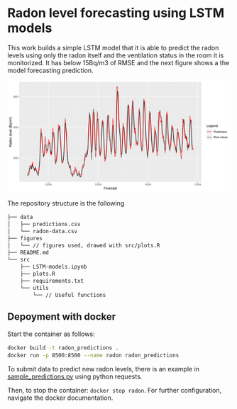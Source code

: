 # Radon level forecasting using LSTM models

This work builds a simple LSTM model that it is able to predict the radon levels using only the radon itself and the ventilation
status in the room it is monitorized. It has below 15Bq/m3 of RMSE and the next figure shows a the model forecasting prediction.

![LSTM forecasting](./figures/test_forecast.png)

The repository structure is the following

```
├── data
│   ├── predictions.csv
│   └── radon-data.csv
├── figures
│   └── // figures used, drawed with src/plots.R
├── README.md
└── src
    ├── LSTM-models.ipynb
    ├── plots.R
    ├── requirements.txt
    └── utils
        └── // Useful functions
```

## Depoyment with docker
Start the container as follows:
```bash
docker build -t radon_predictions .
docker run -p 8500:8500 --name radon radon_predictions
```

To submit data to predict new radon levels, there is an example in [sample_predictions.py](https://github.com/valcarce01/radon-prediction/blob/main/sample_predictions.py) using python requests.

Then, to stop the container: `docker stop radon`. For further configuration, navigate the docker documentation.

